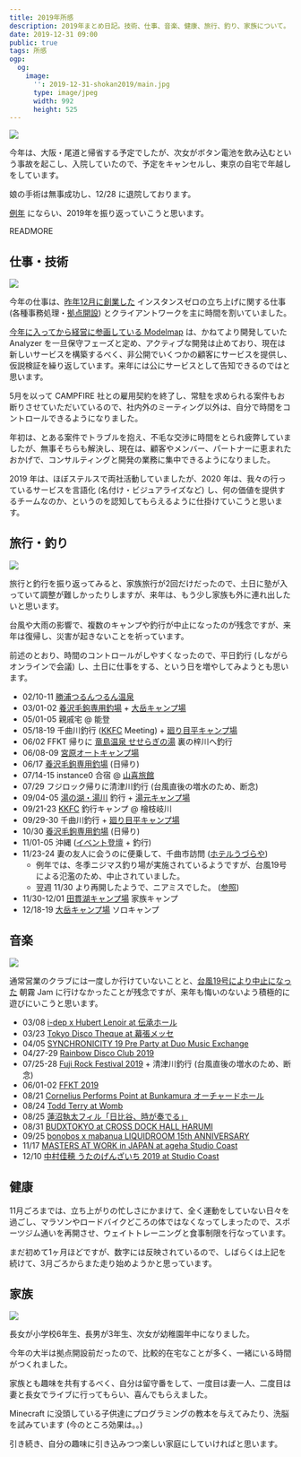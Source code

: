 ```yaml
---
title: 2019年所感
description: 2019年まとめ日記。技術、仕事、音楽、健康、旅行、釣り、家族について。
date: 2019-12-31 09:00
public: true
tags: 所感
ogp:
  og:
    image:
      '': 2019-12-31-shokan2019/main.jpg
      type: image/jpeg
      width: 992
      height: 525
---
```


![](2019-12-31-shokan2019/main.jpg)

今年は、大阪・尾道と帰省する予定でしたが、次女がボタン電池を飲み込むという事故を起こし、入院していたので、予定をキャンセルし、東京の自宅で年越しをしています。

娘の手術は無事成功し、12/28 に退院しております。

[例年](/t/所感/) にならい、2019年を振り返っていこうと思います。

READMORE

## 仕事・技術

![](2019-12-31-shokan2019/ins0.jpg)

今年の仕事は、[昨年12月に創業した](/2019/02/01/instance0/) インスタンスゼロの立ち上げに関する仕事 (各種事務処理・[拠点開設](/2019/11/01/ins0-fudomae/)) とクライアントワークを主に時間を割いていました。

[今年に入ってから経営に参画している Modelmap](/2019/02/12/modelmap/) は、かねてより開発していた Analyzer を一旦保守フェーズと定め、アクティブな開発は止めており、現在は新しいサービスを構築するべく、非公開でいくつかの顧客にサービスを提供し、仮説検証を繰り返しています。来年には公にサービスとして告知できるのではと思います。

5月を以って CAMPFIRE 社との雇用契約を終了し、常駐を求められる案件もお断りさせていただいているので、社内外のミーティング以外は、自分で時間をコントロールできるようになりました。

年初は、とある案件でトラブルを抱え、不毛な交渉に時間をとられ疲弊していましたが、無事そちらも解決し、現在は、顧客やメンバー、パートナーに恵まれたおかげで、コンサルティングと開発の業務に集中できるようになりました。

2019 年は、ほぼステルスで両社活動していましたが、2020 年は、我々の行っているサービスを言語化 (名付け・ビジュアライズなど) し、何の価値を提供するチームなのか、というのを認知してもらえるように仕掛けていこうと思います。

## 旅行・釣り

![](2019-12-31-shokan2019/hinoemata.jpg)

旅行と釣行を振り返ってみると、家族旅行が2回だけだったので、土日に塾が入っていて調整が難しかったりしますが、来年は、もう少し家族も外に連れ出したいと思います。

台風や大雨の影響で、複数のキャンプや釣行が中止になったのが残念ですが、来年は復帰し、災害が起きないことを祈っています。

前述のとおり、時間のコントロールがしやすくなったので、平日釣行 (しながらオンラインで会議) し、土日に仕事をする、という日を増やしてみようとも思います。

- 02/10-11 [勝浦つるんつるん温泉](http://katuuraonsen.com/)
- 03/01-02 [養沢毛鉤専用釣場] + [大岳キャンプ場]
- 05/01-05 親戚宅 @ 能登
- 05/18-19 千曲川釣行 ([KKFC] Meeting) + [廻り目平キャンプ場]
- 06/02 FFKT 帰りに [竜島温泉 せせらぎの湯](https://ryushima-onsen.jp/) 裏の梓川へ釣行
- 06/08-09 [宮原オートキャンプ場](http://www.camp-miyahara.com/)
- 06/17 [養沢毛鉤専用釣場]&nbsp;(日帰り)
- 07/14-15 instance0 合宿 @ [山喜旅館](http://www.ito-yamaki.jp/)
- 07/29 フジロック帰りに清津川釣行 (台風直後の増水のため、断念)
- 09/04-05 [湯の湖・湯川](http://www.naisuimen.or.jp/nikko/) 釣行 + [湯元キャンプ場](http://www.nikkoyumoto-vc.com/guide/)
- 09/21-23 [KKFC] 釣行キャンプ @ 檜枝岐川
- 09/29-30 千曲川釣行 + [廻り目平キャンプ場]
- 10/30 [養沢毛鉤専用釣場]&nbsp;(日帰り)
- 11/01-05 沖縄 ([イベント登壇](/2019/11/02/electron-vsto/) + 釣行)
- 11/23-24 妻の友人に会うのに便乗して、千曲市訪問 ([ホテルうづらや](https://uzuraya.net/))
  - 例年では、冬季ニジマス釣り場が実施されているようですが、台風19号による氾濫のため、中止されていました。
  - 翌週 11/30 より再開したようで、ニアミスでした。 ([参照](https://chikuma-kanko.com/2019-11-29/post-15601/))
- 11/30-12/01 [田貫湖キャンプ場](https://tanukiko.com/) 家族キャンプ
- 12/18-19 [大岳キャンプ場] ソロキャンプ

## 音楽

![](2019-12-31-shokan2019/frf.jpg)

通常営業のクラブには一度しか行けていないことと、[台風19号により中止になった](https://asagirijam.jp/news/20191009_02.html) 朝霧 Jam に行けなかったことが残念ですが、来年も悔いのないよう積極的に遊びにいこうと思います。

- 03/08 [i-dep x Hubert Lenoir at 伝承ホール](https://clubberia.com/ja/events/284471-i-dep-x-Hubert-Lenoir/)
- 03/23 [Tokyo Disco Theque at 幕張メッセ](http://discothequefestival.com/)
- 04/05 [SYNCHRONICITY 19 Pre Party at Duo Music Exchange](https://synchronicity.tv/festival/)
- 04/27-29 [Rainbow Disco Club 2019](http://www.rainbowdiscoclub.com/)
- 07/25-28 [Fuji Rock Festival 2019](https://www.fujirockfestival.com/) + 清津川釣行 (台風直後の増水のため、断念)
- 06/01-02 [FFKT 2019](http://ffkt.jp/)
- 08/21 [Cornelius Performs Point at Bunkamura オーチャードホール](https://www.bunkamura.co.jp/orchard/lineup/kashi/20190821.html)
- 08/24 [Todd Terry at Womb](https://www.womb.co.jp/event/2019/08/24/todd-terry/)
- 08/25 [蓮沼執太フィル「日比谷、時が奏でる」](https://190825hasunumaphil.peatix.com/)
- 08/31 [BUDXTOKYO at CROSS DOCK HALL HARUMI](https://mixmag.net/budx/budx-cities/tokyo)
- 09/25 [bonobos x mabanua LIQUIDROOM 15th ANNIVERSARY](https://www.liquidroom.net/schedule/lr15_bonobos_mabanua_20190925)
- 11/17 [MASTERS AT WORK in JAPAN at ageha Studio Coast](http://mawinjapan.com/)
- 12/10 [中村佳穂 うたのげんざいち 2019 at Studio Coast](https://spaceshowermusic.com/schedule/103436/)

## 健康

11月ごろまでは、立ち上がりの忙しさにかまけて、全く運動をしていない日々を過ごし、マラソンやロードバイクどころの体ではなくなってしまったので、スポーツジム通いを再開させ、ウェイトトレーニングと食事制限を行なっています。

まだ初めて1ヶ月ほどですが、数字には反映されているので、しばらくは上記を続けて、3月ごろからまた走り始めようかと思っています。

## 家族

![](2019-12-31-shokan2019/kids.jpg)

長女が小学校6年生、長男が3年生、次女が幼稚園年中になりました。

今年の大半は拠点開設前だったので、比較的在宅なことが多く、一緒にいる時間がつくれました。

家族とも趣味を共有するべく、自分は留守番をして、一度目は妻一人、二度目は妻と長女でライブに行ってもらい、喜んでもらえました。

Minecraft に没頭している子供達にプログラミングの教本を与えてみたり、洗脳を試みています (今のところ効果は。。)

引き続き、自分の趣味に引き込みつつ楽しい家庭にしていければと思います。


[大岳キャンプ場]: http://otakecamp.web.fc2.com/
[養沢毛鉤専用釣場]: http://yozawa.jp/
[KKFC]: https://www.angler-s.com/kffc/
[廻り目平キャンプ場]: http://w2.avis.ne.jp/~mawarime/
